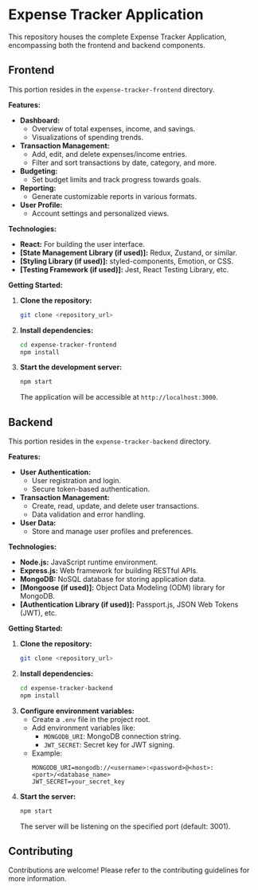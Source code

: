 
# Expense Tracker Application

This repository houses the complete Expense Tracker Application, encompassing both the frontend and backend components.

## Frontend 

This portion resides in the `expense-tracker-frontend` directory.

**Features:**

* **Dashboard:**
    * Overview of total expenses, income, and savings.
    * Visualizations of spending trends.
* **Transaction Management:**
    * Add, edit, and delete expenses/income entries.
    * Filter and sort transactions by date, category, and more.
* **Budgeting:**
    * Set budget limits and track progress towards goals.
* **Reporting:**
    * Generate customizable reports in various formats.
* **User Profile:**
    * Account settings and personalized views.

**Technologies:**

* **React:** For building the user interface.
* **[State Management Library (if used)]:** Redux, Zustand, or similar.
* **[Styling Library (if used)]:** styled-components, Emotion, or CSS.
* **[Testing Framework (if used)]:** Jest, React Testing Library, etc.

**Getting Started:**

1. **Clone the repository:**
   ```bash
   git clone <repository_url>
   ```
2. **Install dependencies:**
   ```bash
   cd expense-tracker-frontend
   npm install
   ```
3. **Start the development server:**
   ```bash
   npm start
   ```
   The application will be accessible at `http://localhost:3000`.

## Backend

This portion resides in the `expense-tracker-backend` directory.

**Features:**

* **User Authentication:**
    * User registration and login.
    * Secure token-based authentication.
* **Transaction Management:**
    * Create, read, update, and delete user transactions.
    * Data validation and error handling.
* **User Data:**
    * Store and manage user profiles and preferences.

**Technologies:**

* **Node.js:** JavaScript runtime environment.
* **Express.js:** Web framework for building RESTful APIs.
* **MongoDB:** NoSQL database for storing application data.
* **[Mongoose (if used)]:** Object Data Modeling (ODM) library for MongoDB.
* **[Authentication Library (if used)]:** Passport.js, JSON Web Tokens (JWT), etc.

**Getting Started:**

1. **Clone the repository:**
   ```bash
   git clone <repository_url>
   ```
2. **Install dependencies:**
   ```bash
   cd expense-tracker-backend
   npm install
   ```
3. **Configure environment variables:**
      * Create a `.env` file in the project root.
      * Add environment variables like:
          * `MONGODB_URI`: MongoDB connection string.
          * `JWT_SECRET`: Secret key for JWT signing.
      * Example:
          ```
          MONGODB_URI=mongodb://<username>:<password>@<host>:<port>/<database_name>
          JWT_SECRET=your_secret_key
          ```
4. **Start the server:**
   ```bash
   npm start
   ```
   The server will be listening on the specified port (default: 3001).

## Contributing

Contributions are welcome! Please refer to the contributing guidelines for more information.
